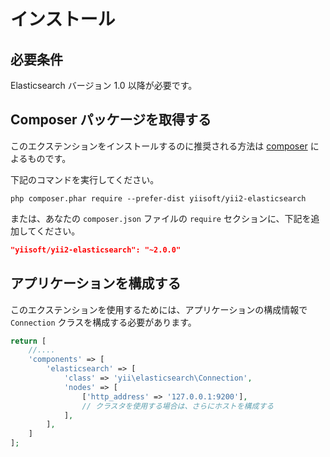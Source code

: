 インストール
============

## 必要条件

Elasticsearch バージョン 1.0 以降が必要です。

## Composer パッケージを取得する

このエクステンションをインストールするのに推奨される方法は [composer](http://getcomposer.org/download/) によるものです。

下記のコマンドを実行してください。

```
php composer.phar require --prefer-dist yiisoft/yii2-elasticsearch
```

または、あなたの `composer.json` ファイルの `require` セクションに、下記を追加してください。

```json
"yiisoft/yii2-elasticsearch": "~2.0.0"
```

## アプリケーションを構成する

このエクステンションを使用するためには、アプリケーションの構成情報で `Connection` クラスを構成する必要があります。

```php
return [
    //....
    'components' => [
        'elasticsearch' => [
            'class' => 'yii\elasticsearch\Connection',
            'nodes' => [
                ['http_address' => '127.0.0.1:9200'],
                // クラスタを使用する場合は、さらにホストを構成する
            ],
        ],
    ]
];
```
